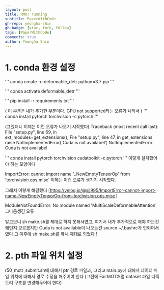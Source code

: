 ```yaml
---
layout: post
title: RMOT running
subtitle: PaperWithCode
gh-repo: yeongha-shin
gh-badge: [star, fork, follow]
tags: [PaperWithCode]
comments: true
author: Yeongha Shin
---
```


# 1. conda 환경 설정
'''
conda create -n deformable_detr python=3.7 pip
'''

'''
conda activate deformable_detr
'''

'''
pip install -r requirements.txt
'''

( 이 부분은 내가 추가한 부분이다. GPU not supported라는 오류가 나와서 )
'''
conda install pytorch torchvision -c pytorch
'''

(그랬더니 이제는 이런 오류가 나오기 시작했다)
Traceback (most recent call last):                                              
  File "setup.py", line 69, in <module>                                         
    ext_modules=get_extensions(),
  File "setup.py", line 47, in get_extensions
    raise NotImplementedError('Cuda is not availabel')
NotImplementedError: Cuda is not availabel

'''
conda install pytorch torchvision cudatoolkit -c pytorch
'''
이렇게 설치했어야 하는 모양이다

ImportError: cannot import name '_NewEmptyTensorOp' from 'torchvision.ops.misc'
이제는 이런 오류가 생기기 시작했다.

그래서 이렇게 해결했다
[https://velog.io/@sjj995/ImportError-cannot-import-name-NewEmptyTensorOp-from-torchvision.ops.misc]

ModuleNotFoundError: No module named 'MultiScaleDeformableAttention'
그다음생긴 오류

알고보니 sh make.sh를 제대로 하지 못해서였고, 여기서 내가 추가적으로 해야 하는건 왜인지 모르겠지만 Cuda is not available이 나오는건
source ~/.bashrc가 안되어서 였다
그 이후에 sh make.sh를 하니 제대로 되었다 !

# 2. pth 파일 위치 설정
r50_motr_submit.sh에 대해서 ptr 경로 파일과, 그리고 main.py에 대해서 데이터 파일 위치에 대해서 경로 수정을 해주어야 한다
(그전에 FairMOT처럼 dataset 파일 디렉토리 구조를 변경해두어야 한다)





